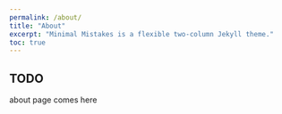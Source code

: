 ```yaml
---
permalink: /about/
title: "About"
excerpt: "Minimal Mistakes is a flexible two-column Jekyll theme."
toc: true
---
```

## TODO 
about page comes here 
